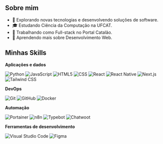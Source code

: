 

## Sobre mim

- 🤔 Explorando novas tecnologias e desenvolvendo soluções de software.
- 🎓 Estudando Ciência da Computação na UFCAT.
- 💼 Trabalhando como Full-stack no Portal Catalão.
- 🌱 Aprendendo mais sobre Desenvolvimento Web.

## Minhas Skills

**Aplicações e dados**


![Python](https://img.shields.io/badge/-Python-3776AB?style=flat&logo=python)
![JavaScript](https://img.shields.io/badge/-JavaScript-333333?style=flat&logo=javascript)
![HTML5](https://img.shields.io/badge/-HTML5-333333?style=flat&logo=HTML5)
![CSS](https://img.shields.io/badge/-CSS-333333?style=flat&logo=CSS3&logoColor=1572B6)
![React](https://img.shields.io/badge/-React-333333?style=flat&logo=react)
![React Native](https://img.shields.io/badge/-React%20Native-333333?style=flat&logo=react)
![Next.js](https://img.shields.io/badge/-Next.js-333333?style=flat&logo=next.js)
![Tailwind CSS](https://img.shields.io/badge/-Tailwind%20CSS-38B2AC?style=flat&logo=tailwind-css)




**DevOps**

![Git](https://img.shields.io/badge/-Git-333333?style=flat&logo=git)
![GitHub](https://img.shields.io/badge/-GitHub-333333?style=flat&logo=github)
![Docker](https://img.shields.io/badge/-Docker-333333?style=flat&logo=docker)

**Automação**

![Portainer](https://img.shields.io/badge/-Portainer-333333?style=flat&logo=portainer&logoColor=white)
![n8n](https://img.shields.io/badge/-n8n-333333?style=flat&logo=n8n)
![Typebot](https://img.shields.io/badge/-Typebot-333333?style=flat&logo=typebot)
![Chatwoot](https://img.shields.io/badge/-Chatwoot-333333?style=flat&logo=chatwoot)



**Ferramentas de desenvolvimento**

![Visual Studio Code](https://img.shields.io/badge/-Visual%20Studio%20Code-333333?style=flat&logo=visual-studio-code&logoColor=007ACC)
![Figma](https://img.shields.io/badge/-Figma-333333?style=flat&logo=figma&logoColor=007ACC)




